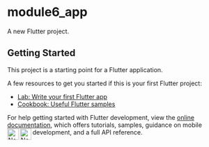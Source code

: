 # module6_app

A new Flutter project.

## Getting Started

This project is a starting point for a Flutter application.

A few resources to get you started if this is your first Flutter project:

- [Lab: Write your first Flutter app](https://docs.flutter.dev/get-started/codelab)
- [Cookbook: Useful Flutter samples](https://docs.flutter.dev/cookbook)

For help getting started with Flutter development, view the
[online documentation](https://docs.flutter.dev/), which offers tutorials,
samples, guidance on mobile development, and a full API reference.
<img align="left" alt="Node.js" width="26px" src="../module6_app/images/WhatsApp%20Image%202023-06-12%20at%2020.15.47.jpg" />
<img align="left" alt="Node.js" width="26px" src="../module6_app/images/WhatsApp%20Image%202023-06-12%20at%2020.15.49.jpg" />